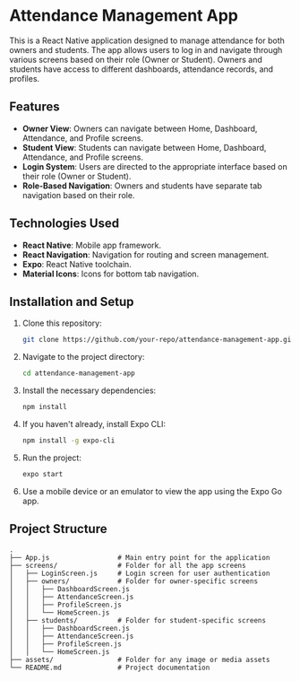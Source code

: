 # Attendance Management App

This is a React Native application designed to manage attendance for both owners and students. The app allows users to log in and navigate through various screens based on their role (Owner or Student). Owners and students have access to different dashboards, attendance records, and profiles.

## Features

- **Owner View**: Owners can navigate between Home, Dashboard, Attendance, and Profile screens.
- **Student View**: Students can navigate between Home, Dashboard, Attendance, and Profile screens.
- **Login System**: Users are directed to the appropriate interface based on their role (Owner or Student).
- **Role-Based Navigation**: Owners and students have separate tab navigation based on their role.

## Technologies Used

- **React Native**: Mobile app framework.
- **React Navigation**: Navigation for routing and screen management.
- **Expo**: React Native toolchain.
- **Material Icons**: Icons for bottom tab navigation.

## Installation and Setup

1. Clone this repository:

    ```bash
    git clone https://github.com/your-repo/attendance-management-app.git
    ```

2. Navigate to the project directory:

    ```bash
    cd attendance-management-app
    ```

3. Install the necessary dependencies:

    ```bash
    npm install
    ```

4. If you haven't already, install Expo CLI:

    ```bash
    npm install -g expo-cli
    ```

5. Run the project:

    ```bash
    expo start
    ```

6. Use a mobile device or an emulator to view the app using the Expo Go app.

## Project Structure

```plaintext
.
├── App.js                 # Main entry point for the application
├── screens/               # Folder for all the app screens
│   ├── LoginScreen.js     # Login screen for user authentication
│   ├── owners/            # Folder for owner-specific screens
│   │   ├── DashboardScreen.js
│   │   ├── AttendanceScreen.js
│   │   ├── ProfileScreen.js
│   │   └── HomeScreen.js
│   ├── students/          # Folder for student-specific screens
│   │   ├── DashboardScreen.js
│   │   ├── AttendanceScreen.js
│   │   ├── ProfileScreen.js
│   │   └── HomeScreen.js
├── assets/                # Folder for any image or media assets
└── README.md              # Project documentation

